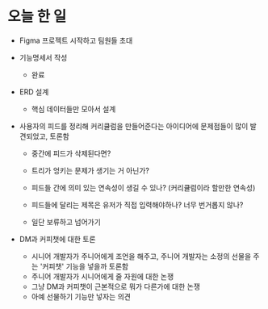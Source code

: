 # 오늘 한 일

- Figma 프로젝트 시작하고 팀원들 초대

- 기능명세서 작성
    - 완료

- ERD 설계
    - 핵심 데이터들만 모아서 설계

- 사용자의 피드를 정리해 커리큘럼을 만들어준다는 아이디어에 문제점들이 많이 발견되었고, 토론함
    - 중간에 피드가 삭제된다면?
    - 트리가 엉키는 문제가 생기는 거 아닌가?
    - 피드들 간에 의미 있는 연속성이 생길 수 있나? (커리큘럼이라 할만한 연속성)
    - 피드들에 달리는 제목은 유저가 직접 입력해야하나? 너무 번거롭지 않나?

    - 일단 보류하고 넘어가기

- DM과 커피챗에 대한 토론
    - 시니어 개발자가 주니어에게 조언을 해주고, 주니어 개발자는 소정의 선물을 주는 '커피챗' 기능을 넣을까 토론함
    - 주니어 개발자가 시니어에게 줄 자원에 대한 논쟁
    - 그냥 DM과 커피챗이 근본적으로 뭐가 다른가에 대한 논쟁
    - 아예 선물하기 기능만 넣자는 의견